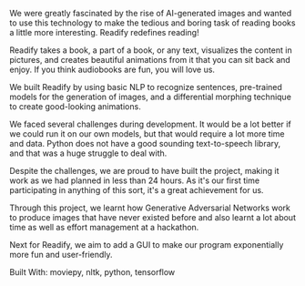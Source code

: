 We were greatly fascinated by the rise of AI-generated images and wanted to use this technology to make the tedious and boring task of reading books a little more interesting. Readify redefines reading!

Readify takes a book, a part of a book, or any text, visualizes the content in pictures, and creates beautiful animations from it that you can sit back and enjoy. If you think audiobooks are fun, you will love us.

We built Readify by using basic NLP to recognize sentences, pre-trained models for the generation of images, and a differential morphing technique to create good-looking animations.

We faced several challenges during development. It would be a lot better if we could run it on our own models, but that would require a lot more time and data. Python does not have a good sounding text-to-speech library, and that was a huge struggle to deal with.

Despite the challenges, we are proud to have built the project, making it work as we had planned in less than 24 hours. As it's our first time participating in anything of this sort, it's a great achievement for us.

Through this project, we learnt how Generative Adversarial Networks work to produce images that have never existed before and also learnt a lot about time as well as effort management at a hackathon.

Next for Readify, we aim to add a GUI to make our program exponentially more fun and user-friendly.

Built With: moviepy, nltk, python, tensorflow

